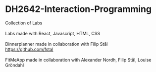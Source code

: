 # DH2642-Interaction-Programming
Collection of Labs
</br>
</br>
Labs made with React, Javascript, HTML, CSS
</br>
</br>
Dinnerplanner made in collaboration with Filip Stål
</br>
https://github.com/fstal
</br>
</br>
FitMeApp made in collaboration with Alexander Nordh, Filip Stål, Louise Gröndahl
